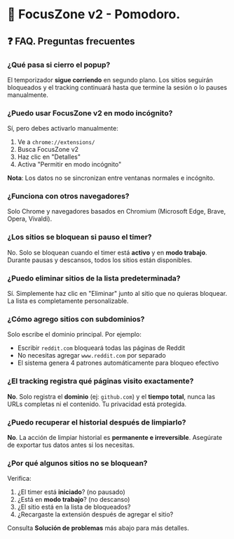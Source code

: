 # 🍅 FocusZone v2 - Pomodoro.

## ❓ FAQ. Preguntas frecuentes

### ¿Qué pasa si cierro el popup?

El temporizador **sigue corriendo** en segundo plano. Los sitios seguirán bloqueados y el tracking continuará hasta que termine la sesión o lo pauses manualmente.

### ¿Puedo usar FocusZone v2 en modo incógnito?

Sí, pero debes activarlo manualmente:

1. Ve a `chrome://extensions/`
2. Busca FocusZone v2
3. Haz clic en "Detalles"
4. Activa "Permitir en modo incógnito"

**Nota**: Los datos no se sincronizan entre ventanas normales e incógnito.

### ¿Funciona con otros navegadores?

Solo Chrome y navegadores basados en Chromium (Microsoft Edge, Brave, Opera, Vivaldi).

### ¿Los sitios se bloquean si pauso el timer?

No. Solo se bloquean cuando el timer está **activo** y en **modo trabajo**. Durante pausas y descansos, todos los sitios están disponibles.

### ¿Puedo eliminar sitios de la lista predeterminada?

Sí. Simplemente haz clic en "Eliminar" junto al sitio que no quieras bloquear. La lista es completamente personalizable.

### ¿Cómo agrego sitios con subdominios?

Solo escribe el dominio principal. Por ejemplo:

- Escribir `reddit.com` bloqueará todas las páginas de Reddit
- No necesitas agregar `www.reddit.com` por separado
- El sistema genera 4 patrones automáticamente para bloqueo efectivo

### ¿El tracking registra qué páginas visito exactamente?

**No**. Solo registra el **dominio** (ej: `github.com`) y el **tiempo total**, nunca las URLs completas ni el contenido. Tu privacidad está protegida.

### ¿Puedo recuperar el historial después de limpiarlo?

**No**. La acción de limpiar historial es **permanente e irreversible**. Asegúrate de exportar tus datos antes si los necesitas.

### ¿Por qué algunos sitios no se bloquean?

Verifica:

1. ¿El timer está **iniciado**? (no pausado)
2. ¿Está en **modo trabajo**? (no descanso)
3. ¿El sitio está en la lista de bloqueados?
4. ¿Recargaste la extensión después de agregar el sitio?

Consulta **Solución de problemas** más abajo para más detalles.